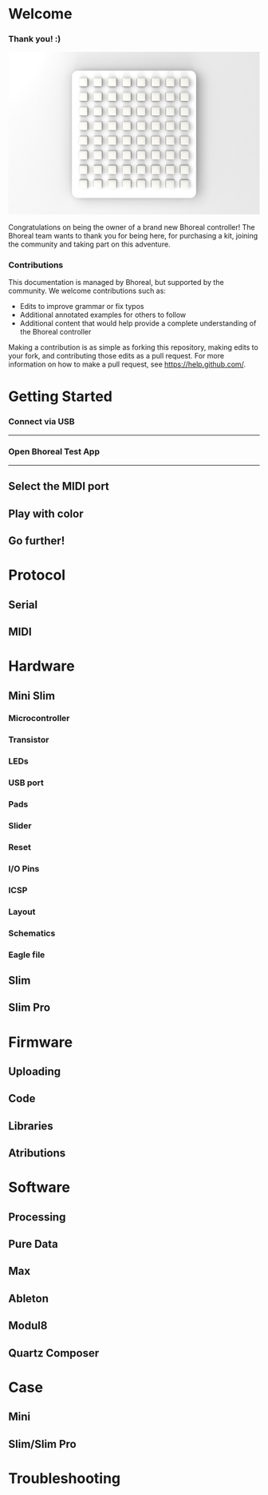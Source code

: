 Welcome
=====
	
### Thank you! :)

![Bhoreal](images/bhoreal.jpg)

Congratulations on being the owner of a brand new Bhoreal controller! The Bhoreal team wants to thank you for being here, for purchasing a kit, joining the community and taking part on this adventure.


### Contributions
This documentation is managed by Bhoreal, but supported by the community. We welcome contributions such as:

* Edits to improve grammar or fix typos
* Additional annotated examples for others to follow
* Additional content that would help provide a complete understanding of the Bhoreal controller

Making a contribution is as simple as forking this repository, making edits to your fork, and contributing those edits as a pull request. For more information on how to make a pull request, see https://help.github.com/.


Getting Started
=====

### Connect via USB
---
### Open Bhoreal Test App
---
Select the MIDI port
---
Play with color
---
Go further!
---


Protocol
=====

Serial
---
MIDI
---


Hardware
=====

Mini Slim
---

### Microcontroller
### Transistor
### LEDs
### USB port
### Pads
### Slider
### Reset
### I/O Pins
### ICSP
### Layout
### Schematics
### Eagle file

Slim
---
Slim Pro
---

Firmware
=====

Uploading
---
Code
---
Libraries
---
Atributions
---


Software
=====

Processing
---
Pure Data
---
Max
---
Ableton
---
Modul8
---
Quartz Composer
---


Case
=====

Mini
---
Slim/Slim Pro
---


Troubleshooting
=====
